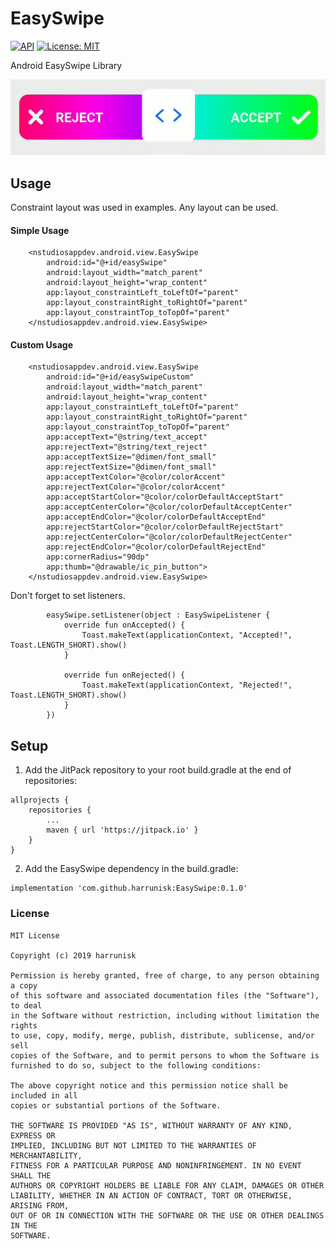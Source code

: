# EasySwipe
[![API](https://img.shields.io/badge/API-21%2B-brightgreen.svg?style=flat)](https://android-arsenal.com/api?level=21)
[![License: MIT](https://img.shields.io/badge/License-MIT-silver.svg)](https://opensource.org/licenses/MIT)  
  
Android EasySwipe Library  
<p align="center">
<img src="https://github.com/harrunisk/EasySwipe/blob/master/art/EasySwipe.gif" >
</p>

## Usage  
Constraint layout was used in examples. Any layout can be used.  
#### Simple Usage
```
    <nstudiosappdev.android.view.EasySwipe
        android:id="@+id/easySwipe"
        android:layout_width="match_parent"
        android:layout_height="wrap_content"
        app:layout_constraintLeft_toLeftOf="parent"
        app:layout_constraintRight_toRightOf="parent"
        app:layout_constraintTop_toTopOf="parent"
    </nstudiosappdev.android.view.EasySwipe>
```
#### Custom Usage
```
    <nstudiosappdev.android.view.EasySwipe
        android:id="@+id/easySwipeCustom"
        android:layout_width="match_parent"
        android:layout_height="wrap_content"
        app:layout_constraintLeft_toLeftOf="parent"
        app:layout_constraintRight_toRightOf="parent"
        app:layout_constraintTop_toTopOf="parent"
        app:acceptText="@string/text_accept"
        app:rejectText="@string/text_reject"
        app:acceptTextSize="@dimen/font_small"
        app:rejectTextSize="@dimen/font_small"
        app:acceptTextColor="@color/colorAccent"
        app:rejectTextColor="@color/colorAccent"
        app:acceptStartColor="@color/colorDefaultAcceptStart"
        app:acceptCenterColor="@color/colorDefaultAcceptCenter"
        app:acceptEndColor="@color/colorDefaultAcceptEnd"
        app:rejectStartColor="@color/colorDefaultRejectStart"
        app:rejectCenterColor="@color/colorDefaultRejectCenter"
        app:rejectEndColor="@color/colorDefaultRejectEnd"
        app:cornerRadius="90dp"
        app:thumb="@drawable/ic_pin_button">
    </nstudiosappdev.android.view.EasySwipe>
```
Don't forget to set listeners.
```
        easySwipe.setListener(object : EasySwipeListener {
            override fun onAccepted() {
                Toast.makeText(applicationContext, "Accepted!", Toast.LENGTH_SHORT).show()
            }

            override fun onRejected() {
                Toast.makeText(applicationContext, "Rejected!", Toast.LENGTH_SHORT).show()
            }
        })
```
## Setup
1. Add the JitPack repository to your root build.gradle at the end of repositories:
```
allprojects {
	repositories {
		...
		maven { url 'https://jitpack.io' }
	}
}
```
2. Add the EasySwipe dependency in the build.gradle:
```
implementation 'com.github.harrunisk:EasySwipe:0.1.0'
```
### License
```
MIT License

Copyright (c) 2019 harrunisk

Permission is hereby granted, free of charge, to any person obtaining a copy
of this software and associated documentation files (the "Software"), to deal
in the Software without restriction, including without limitation the rights
to use, copy, modify, merge, publish, distribute, sublicense, and/or sell
copies of the Software, and to permit persons to whom the Software is
furnished to do so, subject to the following conditions:

The above copyright notice and this permission notice shall be included in all
copies or substantial portions of the Software.

THE SOFTWARE IS PROVIDED "AS IS", WITHOUT WARRANTY OF ANY KIND, EXPRESS OR
IMPLIED, INCLUDING BUT NOT LIMITED TO THE WARRANTIES OF MERCHANTABILITY,
FITNESS FOR A PARTICULAR PURPOSE AND NONINFRINGEMENT. IN NO EVENT SHALL THE
AUTHORS OR COPYRIGHT HOLDERS BE LIABLE FOR ANY CLAIM, DAMAGES OR OTHER
LIABILITY, WHETHER IN AN ACTION OF CONTRACT, TORT OR OTHERWISE, ARISING FROM,
OUT OF OR IN CONNECTION WITH THE SOFTWARE OR THE USE OR OTHER DEALINGS IN THE
SOFTWARE.

```
